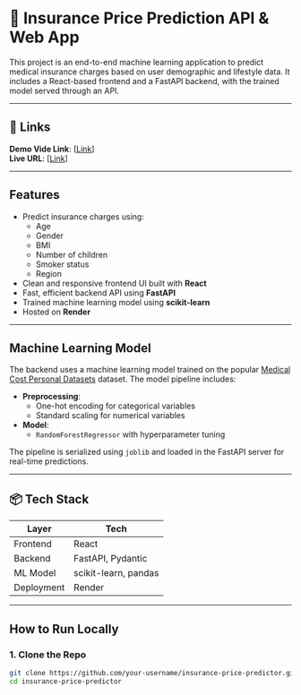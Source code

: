 # 🏥 Insurance Price Prediction API & Web App

This project is an end-to-end machine learning application to predict medical insurance charges based on user demographic and lifestyle data. It includes a React-based frontend and a FastAPI backend, with the trained model served through an API.

---

## 🔗 Links

**Demo Vide Link**: [[Link](https://drive.google.com/file/d/1nUCRhkPML6pR4DCiG-q3gOvvaB-8LbJb/view?usp=sharing)]  
**Live URL**: [[Link](https://insurance-price-prediction-ui.vercel.app/)]  

---

## Features

- Predict insurance charges using:
  - Age
  - Gender
  - BMI
  - Number of children
  - Smoker status
  - Region
- Clean and responsive frontend UI built with **React**
- Fast, efficient backend API using **FastAPI**
- Trained machine learning model using **scikit-learn**
- Hosted on **Render**

---

## Machine Learning Model

The backend uses a machine learning model trained on the popular [Medical Cost Personal Datasets](https://www.kaggle.com/datasets/mirichoi0218/insurance) dataset. The model pipeline includes:

- **Preprocessing**:
  - One-hot encoding for categorical variables
  - Standard scaling for numerical variables
- **Model**:
  - `RandomForestRegressor` with hyperparameter tuning

The pipeline is serialized using `joblib` and loaded in the FastAPI server for real-time predictions.

---

## 📦 Tech Stack

| Layer        | Tech                      |
|--------------|---------------------------|
| Frontend     | React            |
| Backend      | FastAPI, Pydantic         |
| ML Model     | scikit-learn, pandas      |
| Deployment   | Render                    |

---

## How to Run Locally

### 1. Clone the Repo

```bash
git clone https://github.com/your-username/insurance-price-predictor.git
cd insurance-price-predictor
